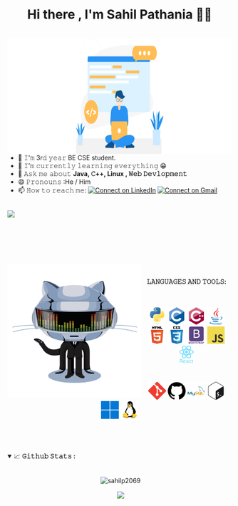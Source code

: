 <h1 align='center'>Hi there , I'm Sahil Pathania 👋🏻</h1><br>

<a target="_blank">
  <img align="right" height="260" width="750" src="https://github.com/dhruvgarg31/dhruvgarg31/blob/main/icons/main.png">
</a>

- 🔭 𝙸'𝚖 3r𝚍 𝚢𝚎𝚊𝚛 BE CSE student.
- 🌱 𝙸’𝚖 𝚌𝚞𝚛𝚛𝚎𝚗𝚝𝚕𝚢 𝚕𝚎𝚊𝚛𝚗𝚒𝚗𝚐 𝚎𝚟𝚎𝚛𝚢𝚝𝚑𝚒𝚗𝚐 😁
- 💬 𝙰𝚜𝚔 𝚖𝚎 𝚊𝚋𝚘𝚞𝚝 **Java, 𝙲++, Linux , 𝚆𝚎𝚋 𝙳𝚎𝚟𝚕𝚘𝚙𝚖𝚎𝚗𝚝**
- 😄 𝙿𝚛𝚘𝚗𝚘𝚞𝚗𝚜 :He / Him 
- 📫 𝙷𝚘𝚠 𝚝𝚘 𝚛𝚎𝚊𝚌𝚑 𝚖𝚎: <span>[![Connect on LinkedIn](https://img.shields.io/badge/--linkedin?label=LinkedIn&logo=LinkedIn&style=social)](https://www.linkedin.com/in/sahil-pathania-59ab69232//)   [![Connect on Gmail](https://img.shields.io/badge/--Gmail?label=Gmail&logo=Gmail&style=social)](mailto:pathaniasahil843@gmail.com)</span>

<br/>
<a href="#">
    <img src="https://komarev.com/ghpvc/?username=sahilp2069&color=blueviolet">
</a>


&emsp;&emsp;

<br/>

<div align='center'>

#

<a target="_blank"><img align="left" height="300" width="300" alt="𝙶𝙸𝙵" src="https://github.com/dhruvgarg31/dhruvgarg31/blob/main/github.gif?raw=true"></a>
<br/>

**𝙻𝙰𝙽𝙶𝚄𝙰𝙶𝙴𝚂 𝙰𝙽𝙳 𝚃𝙾𝙾𝙻𝚂:**  
<br/>
<br/>

<code><img src="https://github.com/dhruvgarg31/dhruvgarg31/blob/main/icons/python-original.svg" alt="python" width="40" height="40"/></code> 
<code><img src="https://github.com/dhruvgarg31/dhruvgarg31/blob/main/icons/c-original.svg" alt="C" width="40" height="40"/></code>
<code><img src="https://github.com/dhruvgarg31/dhruvgarg31/blob/main/icons/cplusplus-original.svg" alt="C++" width="40" height="40"/></code> 
<code><img src="https://github.com/dhruvgarg31/dhruvgarg31/blob/main/icons/java-original.svg" alt="Java" width="40" height="40"/></code> 
<code><img src="https://github.com/dhruvgarg31/dhruvgarg31/blob/main/icons/html5-original-wordmark.svg" alt="html5" height="40"/></code> 
<code><img src="https://github.com/dhruvgarg31/dhruvgarg31/blob/main/icons/css3-original-wordmark.svg" alt="css3" height="40"/></code> 
<code><img src="https://github.com/dhruvgarg31/dhruvgarg31/blob/main/icons/bootstrap-plain-wordmark.svg" alt="bootstrap" height="40"/></code> 
<code><img src="https://github.com/dhruvgarg31/dhruvgarg31/blob/main/icons/javascript-original.svg" alt="JavaScript" width="40" height="40"/></code> 
<code><img src="https://github.com/dhruvgarg31/dhruvgarg31/blob/main/icons/react-original-wordmark.svg" alt="React" width="40" height="40"/></code> 
  #
<code><img src="https://github.com/dhruvgarg31/dhruvgarg31/blob/main/icons/git-scm-icon.svg" alt="git" width="40" height="40"/></code> 
<code><img src="https://github.com/dhruvgarg31/dhruvgarg31/blob/main/icons/github.svg" alt="github" width="40" height="40"/></code> 
<code><img src="https://github.com/dhruvgarg31/dhruvgarg31/blob/main/icons/mysql-original-wordmark.svg" alt="mysql" width="40" height="40"/></code>
<code><img src="https://github.com/dhruvgarg31/dhruvgarg31/blob/main/icons/gnu_bash-icon.svg" alt="bash" width="40" height="40"/></code>
<code><img src="https://github.com/dhruvgarg31/dhruvgarg31/blob/main/icons/win11.svg" alt="Win11" width="40" height="40"/></code>
<code><img src="https://github.com/dhruvgarg31/dhruvgarg31/blob/main/icons/linux-original.svg" alt="Linux" width="40" height="40"/></code>

<br/>

#

</div>

<details open="">
<summary>
  <g-emoji class="g-emoji" alias="chart_with_upwards_trend" fallback-src="https://github.githubassets.com/images/icons/emoji/unicode/1f4c8.png">📈</g-emoji>
  <strong>𝙶𝚒𝚝𝚑𝚞𝚋 𝚂𝚝𝚊𝚝𝚜 : </strong>
</summary>
<br>

<p align="center">&nbsp;<img align="center" src="https://github-readme-stats.vercel.app/api?theme=algolia&username=sahilp2069&show_icons=true&locale=en" alt="sahilp2069" /></p>
<p align="center">&nbsp;<img align="center" src="https://github-readme-stats.vercel.app/api/top-langs/?username=sahilp2069&langs_count=15&layout=compact&hide_border=true&theme=algolia" /></p>
<br/>

